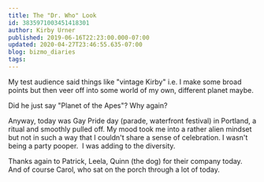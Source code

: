 ```yaml
---
title: The "Dr. Who" Look
id: 3835971003451418301
author: Kirby Urner
published: 2019-06-16T22:23:00.000-07:00
updated: 2020-04-27T23:46:55.635-07:00
blog: bizmo_diaries
tags: 
---
```


My test audience said things like "vintage Kirby" i.e. I make some broad points but then veer off into some world of my own, different planet maybe.

Did he just say "Planet of the Apes"?  Why again?

Anyway, today was Gay Pride day (parade, waterfront festival) in Portland, a ritual and smoothly pulled off.  My mood took me into a rather alien mindset but not in such a way that I couldn't share a sense of celebration.  I wasn't being a party pooper.  I was adding to the diversity.

Thanks again to Patrick, Leela, Quinn (the dog) for their company today.  And of course Carol, who sat on the porch through a lot of today.